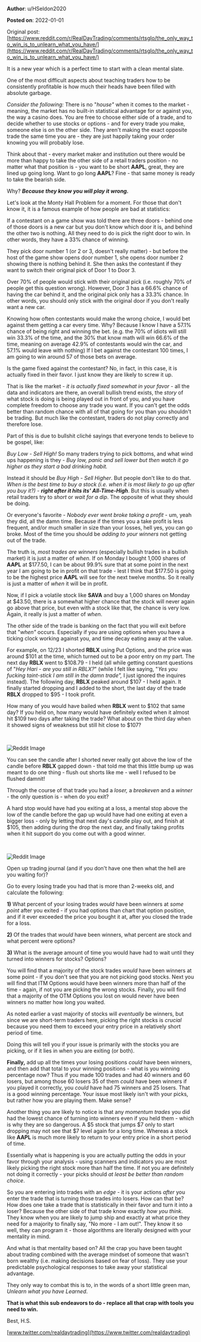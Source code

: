 **Author**: u/HSeldon2020

**Posted on**: 2022-01-01

Original post: [https://www.reddit.com/r/RealDayTrading/comments/rtsglo/the_only_way_to_win_is_to_unlearn_what_you_have/](https://www.reddit.com/r/RealDayTrading/comments/rtsglo/the_only_way_to_win_is_to_unlearn_what_you_have/)

It is a new year which is a perfect time to start with a clean mental slate.

One of the most difficult aspects about teaching traders how to be consistently profitable is how much their heads have been filled with absolute garbage.

*Consider the following:* There is no "*house"* when it comes to the market - meaning, the market has no built-in statistical advantage for or against you, the way a casino does.  You are free to choose either side of a trade, and to decide whether to use stocks or options - and for every trade you make, someone else is on the other side.  They aren't making the exact opposite trade the same time you are - they are just happily taking your order knowing you will probably lose.

Think about that - every market maker and institution out there would be more than happy to take the other side of a retail traders position - no matter what that position is - you want to be short **AAPL**, great, they are lined up going long.  Want to go long **AAPL**? Fine - that same money is ready to take the bearish side.

Why?  ***Because they know you will play it wrong.***

Let's look at the Monty Hall Problem for a moment.  For those that don't know it, it is a famous example of how people are bad at statistics:

If a contestant on a game show was told there are three doors - behind one of those doors is a new car but you don't know which door it is, and behind the other two is nothing. All they need to do is pick the right door to win.  In other words, they have a 33% chance of winning.

They pick door number 1 (or 2 or 3, doesn't really matter) - but before the host of the game show opens door number 1, she opens door number 2 showing there is nothing behind it.  She then asks the contestant if they want to switch their original pick of Door 1 to Door 3.

Over 70% of people would stick with their original pick (i.e. roughly 70% of people get this question wrong).  However, Door 3 has a 66.6% chance of having the car behind it, and the original pick only has a 33.3% chance.  In other words, you should only stick with the original door if you don't really want a new car.

Knowing how often contestants would make the wrong choice, I would bet against them getting a car every time.  Why? Because I know I have a 57.1% chance of being right and winning the bet. (e.g. the 70% of idiots will still win 33.3% of the time, and the 30% that know math will win 66.6% of the time, meaning on average 42.9% of contestants would win the car, and 57.1% would leave with nothing) If I bet against the contestant 100 times, I am going to win around 57 of those bets on average.

Is the game fixed against the contestant? No, in fact, in this case, it is actually fixed in their favor.  I just know they are likely to screw it up.

That is like the market - *it is actually fixed somewhat in your favor* \- all the data and indicators are there, an overall bullish trend exists, the *story* of what stock is doing is being played out in front of you, and you have complete freedom to choose any trade you want.  If you can't get the odds better than random chance with all of that going for you than you shouldn't be trading. But much like the contestant, traders do not play correctly and therefore lose.

Part of this is due to bullshit cliché sayings that everyone tends to believe to be gospel, like:

*Buy Low - Sell High!* So many traders trying to pick bottoms, and what wind ups happening is they - *Buy low, panic and sell lower but then watch it go higher as they start a bad drinking habit.*

Instead it should be *Buy High - Sell Higher*. But people don't like to do that.  *When is the best time to buy a stock (i.e. when it is most likely to go up after you buy it?) -* ***right after it hits its' All-Time-High***.  But this is usually when retail traders try to *short* or *wait for a dip*.  The opposite of what they should be doing.

Or everyone's favorite - *Nobody ever went broke taking a profit* \- um, yeah they did, all the damn time.  Because if the times you a take profit is less frequent, and/or much smaller in size than your losses,  hell yes, you can go broke. Most of the time you should be *adding to your winners* not getting out of the trade.

The truth is, *most trades are winners* (especially bullish trades in a bullish market) it is just a matter of *when.*  If on Monday I bought 1,000 shares of **AAPL** at $177.50, I can be about 99.9% sure that at some point in the next year I am going to be in profit on that trade - lest I think that $177.50 is going to be the highest price **AAPL** will see for the next twelve months.  So it really is just a matter of *when* it will be in profit.

Now, if I pick a volatile stock like **SAVA** and buy a 1,000 shares on Monday at $43.50, there is a somewhat higher chance that the stock will never again go above that price, but even with a stock like that, the chance is very low.  Again, it really is just a matter of *when*.

The other side of the trade is banking on the fact that you will exit before that "*when"* occurs.  Especially if you are using options when you have a ticking clock working against you, and time decay eating away at the value.

For example, on 12/23 I shorted **RBLX** using Put Options, and the price was around $101 at the time, which turned out to be a poor entry on my part.  The next day **RBLX** went to $108.79 - I held (all while getting constant questions of "*Hey Hari - are you still in RBLX?*" (while I felt like saying, "*Yes you fucking taint-stick I am still in the damn trade",* I just ignored the inquires instead).  The following day, **RBLX** peaked around $107 - I held again.  It finally started dropping and I added to the short, the last day of the trade **RBLX** dropped to $95 - I took profit.

How many of you would have bailed when **RBLX** went to $102 that same day? If you held on, how many would have definitely exited when it almost hit $109 two days after taking the trade?  What about on the third day when it showed signs of weakness but still hit close to $107?

&#x200B;

<img src="cache/images/2285555911d7a4b1253c3d27af51e311.png" alt="Reddit Image">

You can see the candle after I shorted never really got above the low of the candle before **RBLX** gapped down - that told me that this little bump up was meant to do one thing - flush out shorts like me - well I refused to be flushed damnit!

Through the course of that trade you had a *loser,* a *breakeven* and a *winner* \- the only question is - when do you exit?

A hard stop would have had you exiting at a loss, a mental stop above the low of the candle before the gap up would have had one exiting at even a bigger loss - only by letting that next day's candle play out, and finish at $105, then adding during the drop the next day,  and finally taking profits when it hit support do you come out with a good winner.

&#x200B;

<img src="cache/images/ac54122020a0d670d09904a25093603b.png" alt="Reddit Image">

Open up trading journal (and if you don't have one then what the hell are you waiting for)?

Go to every losing trade you had that is more than 2-weeks old, and calculate the following:

**1)** What percent of your losing trades *would* have been winners at *some point* after you exited - if you had options than chart that option position, and if it ever exceeded the price you bought it at, after you closed the trade for a loss.

**2)** Of the trades that *would* have been winners, what percent are stock and what percent were options?

**3)** What is the average amount of time you would have had to wait until they turned into winners for stocks? Options?

You will find that a majority of the stock trades *would* have been winners at some point - if you don't see that you are not picking good stocks.  Next you will find that ITM Options would have been winners more than half of the time - again, if not you are picking the wrong stocks.  Finally, you will find that a majority of the OTM Options you lost on would never have been winners no matter how long you waited.

As noted earlier a vast majority of stocks will *eventually* be winners, but since we are short-term traders here, picking the right stocks is *crucial* because you need them to exceed your entry price in a relatively short period of time.

Doing this will tell you if your issue is primarily with the stocks you are picking, or if it lies in when you are exiting (or both).

**Finally,** add up all the times your losing positions *could* have been winners, and then add that total to your winning positions - what is you winning percentage now?  Thus if you made 100 trades and had 40 winners and 60 losers, but among those 60 losers 35 of them *could* have been winners if you played it correctly, you *could* have had 75 winners and 25 losers.  That is a good winning percentage.  Your issue most likely isn't with your picks, but rather how you are playing them. Make sense?

Another thing you are likely to notice is that any *momentum trades* you did had the lowest chance of turning into winners even if you held them - which is why they are so dangerous.  A $5 stock that jumps $7 only to start dropping may not see that $7 level again for a long time.  Whereas a stock like **AAPL** is much more likely to return to your entry price in a short period of time.

Essentially what is happening is you are actually putting the odds in your favor through your analysis - using scanners and indicators you are most likely picking the right stock more than half the time.  If not you are definitely not doing it correctly - your picks should *at least be better than random choice*.

So you are entering into trades with an *edge* \- it is your actions *after* you enter the trade that is turning those trades into losers.  How can that be? How does one take a trade that is statistically in their favor and turn it into a loser?  Because the other side of that trade know exactly *how you think*.  They know when you are likely to jump ship and exactly at what price they need for a majority to finally say, "No more - I am out!".  They know it so well, they can program it - those algorithms are literally designed with your mentality in mind.

And what is that mentality based on?  All the crap you have been taught about trading combined with the average mindset of someone that wasn't born wealthy (i.e. making decisions based on fear of loss).  They use your predictable psychological responses to take away your statistical advantage.

They only way to combat this is to, in the words of a short little green man, *Unlearn what you have Learned*.

**That is what this sub endeavors to do - replace all that crap with tools you need to win.**

Best, H.S.

[www.twitter.com/realdaytrading](https://www.twitter.com/realdaytrading)

&#x200B;